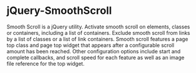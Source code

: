 jQuery-SmoothScroll
============

Smooth Scroll is a jQuery utility. Activate smooth scroll on elements, classes or containers, including a list of containers. Exclude smooth scroll from links by a list of classes or a list of link containers. Smooth scroll features a page top class and page top widget that appears after a configurable scroll amount has been reached. Other configuration options include start and complete callbacks, and scroll speed for each feature as well as an image file reference for the top widget.
